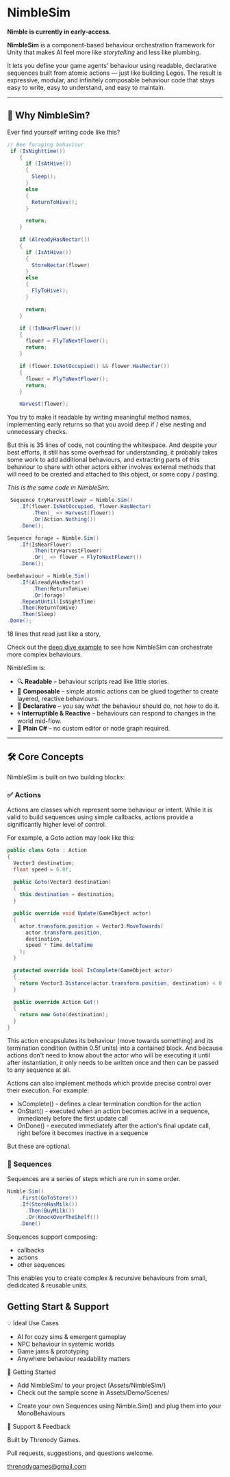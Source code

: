 # NimbleSim

**Nimble is currently in early-access.**

**NimbleSim** is a component-based behaviour orchestration framework for Unity that makes AI feel more like *storytelling* and less like plumbing.

It lets you define your game agents' behaviour using readable, declarative sequences built from atomic actions — just like building Legos. The result is expressive, modular, and infinitely composable behaviour code that stays easy to write, easy to understand, and easy to maintain.

---

## 🎯 Why NimbleSim?

Ever find yourself writing code like this?

```csharp
// Bee foraging behaviour
 if (IsNighttime())
    {
      if (IsAtHive())
      {
        Sleep();
      }
      else
      {
        ReturnToHive();
      }

      return;
    }

    if (AlreadyHasNectar())
    {
      if (IsAtHive())
      {
        StoreNectar(flower)
      }
      else
      {
        FlyToHive();
      }

      return;
    }

    if (!IsNearFlower())
    {
      flower = FlyToNextFlower();
      return;
    }

    if (flower.IsNotOccupied() && flower.HasNectar())
    {
      flower = FlyToNextFlower();
      return;
    }

    Harvest(flower);
```

You try to make it readable by writing meaningful method names, implementing early returns so that you avoid deep if / else nesting and unnecessary checks.

But this is 35 lines of code, not counting the whitespace. And despite your best efforts, it still has some overhead for understanding, it probably takes some work to add additional behaviours, and extracting parts of this behaviour to share with other actors either involves external methods that will need to be created and attached to this object, or some copy / pasting.

*This is the same code in NimbleSim.*

```csharp
 Sequence tryHarvestFlower = Nimble.Sim()
    .If(flower.IsNotOccupied, flower.HasNectar)
        .Then(_ => Harvest(flower))
        .Or(Action.Nothing())
    .Done();

Sequence forage = Nimble.Sim()
    .If(IsNearFlower)
        .Then(tryHarvestFlower)
        .Or(_ => flower = FlyToNextFlower())
    .Done();

beeBehaviour = Nimble.Sim()
    .If(AlreadyHasNectar)
        .Then(ReturnToHive)
        .Or(forage)
    .RepeatUntil(IsNightTime)
    .Then(ReturnToHive)
    .Then(Sleep)
.Done();
```

18 lines that read just like a story,

Check out the [deep dive example](./DeepDiveExample.md) to see how NimbleSim can orchestrate more complex behaviours.

NimbleSim is:

- 🔍 **Readable** – behaviour scripts read like little stories.
- 🧱 **Composable** – simple atomic actions can be glued together to create layered, reactive behaviours.
- 🧠 **Declarative** – you say *what* the behaviour should do, not *how* to do it.
- 🌀 **Interruptible & Reactive** – behaviours can respond to changes in the world mid-flow.
- 🧰 **Plain C#** – no custom editor or node graph required.

---

## 🛠️ Core Concepts

NimbleSim is built on two building blocks:

### ✅ Actions

Actions are classes which represent some behaviour or intent. While it is valid to build sequences using simple callbacks, actions provide a significantly higher level of control.

For example, a Goto action may look like this:

```csharp
public class Goto : Action
{
  Vector3 destination;
  float speed = 6.0f;

  public Goto(Vector3 destination)
  {
    this.destination = destination;
  }

  public override void Update(GameObject actor)
  {
    actor.transform.position = Vector3.MoveTowards(
      actor.transform.position,
      destination,
      speed * Time.deltaTime
    );
  }

  protected override bool IsComplete(GameObject actor)
  {
    return Vector3.Distance(actor.transform.position, destination) < 0.5f;
  }

  public override Action Get()
  {
    return new Goto(destination);
  }
}
```

This action encapsulates its behaviour (move towards something) and its termination condition (within 0.5f units) into a contained block. And because actions don't need to know about the actor who will be executing it until after instantiation, it only needs to be written once and then can be passed to any sequence at all.

Actions can also implement methods which provide precise control over their execution. For example:

- IsComplete() - defines a clear termination condtion for the action
- OnStart() - executed when an action becomes active in a sequence, immediately before the first update call
- OnDone() - executed immediately after the action's final update call, right before it becomes inactive in a sequence

But these are optional.

<!-- [Read more about actions](./actions.md) -->


### 🧱 Sequences

Sequences are a series of steps which are run in some order.

```csharp
Nimble.Sim()
    .First(GoToStore())
    .If(StoreHasMilk())
      .Then(BuyMilk())
      .Or(KnockOverTheShelf())
    .Done()
```

Sequences support composing:

- callbacks
- actions
- other sequences

This enables you to create complex & recursive behaviours from small, dedidcated & reusable units.

<!-- [Read more about sequences](./sequences.md) -->

## Getting Start & Support

💡 Ideal Use Cases

- AI for cozy sims & emergent gameplay
- NPC behaviour in systemic worlds
- Game jams & prototyping
- Anywhere behaviour readability matters

🧰 Getting Started

- Add NimbleSim/ to your project (Assets/NimbleSim/)
- Check out the sample scene in Assets/Demo/Scenes/
<!-- - Check out the [tutorial](./tutorial.md) -->
- Create your own Sequences using Nimble.Sim() and plug them into your MonoBehaviours

💬 Support & Feedback

Built by Threnody Games.

Pull requests, suggestions, and questions welcome.

threnodygames@gmail.com
